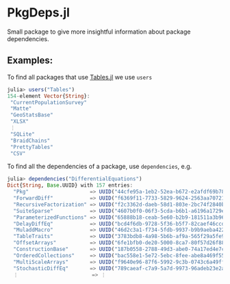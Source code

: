 # PkgDeps.jl

Small package to give more insightful information about package dependencies.

## Examples:

To find all packages that use [Tables.jl](https://github.com/JuliaData/Tables.jl) we use `users`

```julia
julia> users("Tables")
154-element Vector{String}:
 "CurrentPopulationSurvey"
 "Matte"
 "GeoStatsBase"
 "XLSX"
 ⋮
 "SQLite"
 "BraidChains"
 "PrettyTables"
 "CSV"
```

To find all the dependencies of a package, use `dependencies`, e.g.
```julia
julia> dependencies("DifferentialEquations")
Dict{String, Base.UUID} with 157 entries:
  "Pkg"                    => UUID("44cfe95a-1eb2-52ea-b672-e2afdf69b78f")
  "ForwardDiff"            => UUID("f6369f11-7733-5829-9624-2563aa707210")
  "RecursiveFactorization" => UUID("f2c3362d-daeb-58d1-803e-2bc74f2840b4")
  "SuiteSparse"            => UUID("4607b0f0-06f3-5cda-b6b1-a6196a1729e9")
  "ParameterizedFunctions" => UUID("65888b18-ceab-5e60-b2b9-181511a3b968")
  "DelayDiffEq"            => UUID("bcd4f6db-9728-5f36-b5f7-82caef46ccdb")
  "MuladdMacro"            => UUID("46d2c3a1-f734-5fdb-9937-b9b9aeba4221")
  "TableTraits"            => UUID("3783bdb8-4a98-5b6b-af9a-565f29a5fe9c")
  "OffsetArrays"           => UUID("6fe1bfb0-de20-5000-8ca7-80f57d26f881")
  "ConstructionBase"       => UUID("187b0558-2788-49d3-abe0-74a17ed4e7c9")
  "OrderedCollections"     => UUID("bac558e1-5e72-5ebc-8fee-abe8a469f55d")
  "MultiScaleArrays"       => UUID("f9640e96-87f6-5992-9c3b-0743c6a49ffa")
  "StochasticDiffEq"       => UUID("789caeaf-c7a9-5a7d-9973-96adeb23e2a0")
  ⋮                        => ⋮

```
